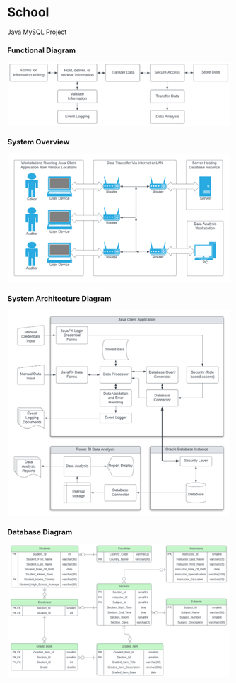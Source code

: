 # School
Java MySQL Project

### Functional Diagram
![Functional_Diagram.png](Functional_Diagram.png)

### System Overview
![System Overview.png](System%20Overview.png)

### System Architecture Diagram
![System_Architecture.png](System_Architecture.png)

### Database Diagram
![Screenshot 2024-03-12 at 4.00.04 PM.png](Screenshot%202024-03-12%20at%204.00.04%20PM.png)